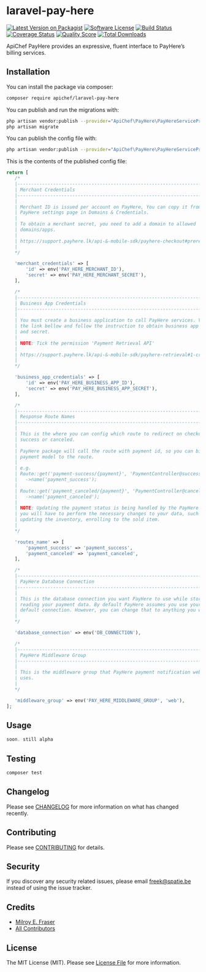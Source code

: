# laravel-pay-here

[![Latest Version on Packagist][ico-version]][link-packagist]
[![Software License][ico-license]](LICENSE.md)
[![Build Status][ico-travis]][link-travis]
[![Coverage Status][ico-scrutinizer]][link-scrutinizer]
[![Quality Score][ico-code-quality]][link-code-quality]
[![Total Downloads][ico-downloads]][link-downloads]

ApiChef PayHere provides an expressive, fluent interface to PayHere’s billing services.

## Installation

You can install the package via composer:

```bash
composer require apichef/laravel-pay-here
```

You can publish and run the migrations with:

```bash
php artisan vendor:publish --provider="ApiChef\PayHere\PayHereServiceProvider" --tag="migrations"
php artisan migrate
```

You can publish the config file with:
```bash
php artisan vendor:publish --provider="ApiChef\PayHere\PayHereServiceProvider" --tag="config"
```

This is the contents of the published config file:

```php
return [
   /*
   |--------------------------------------------------------------------------
   | Merchant Credentials
   |--------------------------------------------------------------------------
   |
   | Merchant ID is issued per account on PayHere, You can copy it from your
   | PayHere settings page in Domains & Credentials.
   |
   | To obtain a merchant secret, you need to add a domain to allowed
   | domains/apps.
   |
   | https://support.payhere.lk/api-&-mobile-sdk/payhere-checkout#prerequisites
   |
   */

   'merchant_credentials' => [
       'id' => env('PAY_HERE_MERCHANT_ID'),
       'secret' => env('PAY_HERE_MERCHANT_SECRET'),
   ],

   /*
   |--------------------------------------------------------------------------
   | Business App Credentials
   |--------------------------------------------------------------------------
   |
   | You must create a business application to call PayHere services. Visit
   | the link bellow and follow the instruction to obtain business app id
   | and secret.
   |
   | NOTE: Tick the permission 'Payment Retrieval API'
   |
   | https://support.payhere.lk/api-&-mobile-sdk/payhere-retrieval#1-create-a-business-app
   |
   */

   'business_app_credentials' => [
       'id' => env('PAY_HERE_BUSINESS_APP_ID'),
       'secret' => env('PAY_HERE_BUSINESS_APP_SECRET'),
   ],

   /*
   |--------------------------------------------------------------------------
   | Response Route Names
   |--------------------------------------------------------------------------
   |
   | This is the where you can config which route to redirect on checkout
   | success or canceled.
   |
   | PayHere package will call the route with payment id, so you can bind the
   | payment model to the route.
   |
   | e.g.
   | Route::get('payment-success/{payment}', 'PaymentController@success')
   |   ->name('payment_success');
   |
   | Route::get('payment_canceled/{payment}', 'PaymentController@cancel')
   |   ->name('payment_canceled');
   |
   | NOTE: Updating the payment status is being handled by the PayHere package,
   | you will have to perform the necessary changes to your data, such as
   | updating the inventory, enrolling to the sold item.
   |
   */

   'routes_name' => [
       'payment_success' => 'payment_success',
       'payment_canceled' => 'payment_canceled',
   ],

   /*
   |--------------------------------------------------------------------------
   | PayHere Database Connection
   |--------------------------------------------------------------------------
   |
   | This is the database connection you want PayHere to use while storing &
   | reading your payment data. By default PayHere assumes you use your
   | default connection. However, you can change that to anything you want.
   |
   */

   'database_connection' => env('DB_CONNECTION'),

   /*
   |--------------------------------------------------------------------------
   | PayHere Middleware Group
   |--------------------------------------------------------------------------
   |
   | This is the middleware group that PayHere payment notification webhook
   | uses.
   |
   */

   'middleware_group' => env('PAY_HERE_MIDDLEWARE_GROUP', 'web'),
];
```

## Usage

``` php
soon. still alpha
```

## Testing

``` bash
composer test
```

## Changelog

Please see [CHANGELOG](CHANGELOG.md) for more information on what has changed recently.

## Contributing

Please see [CONTRIBUTING](CONTRIBUTING.md) for details.

## Security

If you discover any security related issues, please email freek@spatie.be instead of using the issue tracker.

## Credits

- [Milroy E. Fraser](https://github.com/milroyfraser)
- [All Contributors](../../contributors)

## License

The MIT License (MIT). Please see [License File](LICENSE.md) for more information.

[ico-version]: https://img.shields.io/packagist/v/apichef/laravel-pay-here.svg?style=flat-square
[ico-license]: https://img.shields.io/badge/license-MIT-brightgreen.svg?style=flat-square
[ico-travis]: https://img.shields.io/travis/apichef/laravel-pay-here/master.svg?style=flat-square
[ico-scrutinizer]: https://img.shields.io/scrutinizer/coverage/g/apichef/laravel-pay-here.svg?style=flat-square
[ico-code-quality]: https://img.shields.io/scrutinizer/g/apichef/laravel-pay-here.svg?style=flat-square
[ico-downloads]: https://img.shields.io/packagist/dt/apichef/laravel-pay-here.svg?style=flat-square

[link-packagist]: https://packagist.org/packages/apichef/laravel-pay-here
[link-travis]: https://travis-ci.org/apichef/laravel-pay-here
[link-scrutinizer]: https://scrutinizer-ci.com/g/apichef/laravel-pay-here/code-structure
[link-code-quality]: https://scrutinizer-ci.com/g/apichef/laravel-pay-here
[link-downloads]: https://packagist.org/packages/apichef/laravel-pay-here
[link-author]: https://github.com/milroyfraser
[link-contributors]: ../../contributors
